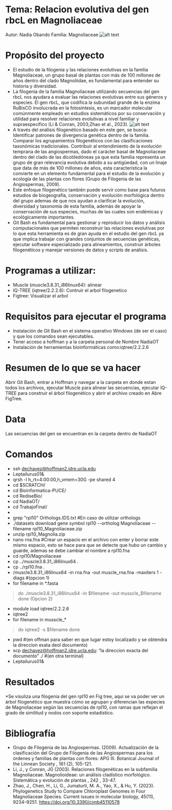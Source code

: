 # Tema: Relacion evolutiva del gen rbcL en Magnoliaceae
Autor: Nadia Obando
Familia: Magnoliaceae
![alt text](https://jeppastradgard.se/wp-content/uploads/2024/12/PTM023_Little-Gem-Magnolia-.jpg)
# Propósito del proyecto
* El estudio de la filogenia y las relaciones evolutivas en la familia Magnoliaceae, un grupo basal de plantas con más de 100 millones de años dentro del clado Magnoliidae, es fundamental para entender su historia y diversidad.
* La filogenia de la familia Magnoliaceae utilizando secuencias del gen rbcL nos ayudara a evaluar las relaciones evolutivas entre sus géneros y especies. El gen rbcL, que codifica la subunidad grande de la enzima RuBisCO involucrada en la fotosíntesis, es un marcador molecular comúnmente empleado en estudios sistemáticos por su conservación y utilidad para resolver relaciones evolutivas a nivel familiar y supraespecífico (Li & Conran, 2003;Zhao et al., 2023).
![alt text](https://www.researchgate.net/profile/Bin-Bin-Liu/publication/340586615/figure/fig6/AS:895610051887111@1590541484467/Representatives-of-Magnolia-species-continued-A-M-insignis-sect-Manglietia-B-M_Q320.jpg)
* A través del análisis filogenético basado en este gen, se busca:
  Identificar patrones de divergencia genética dentro de la familia.
  Comparar los agrupamientos filogenéticos con las clasificaciones taxonómicas tradicionales.
  Contribuir al entendimiento de la evolución temprana de las angiospermas, dado el carácter basal de Magnoliaceae dentro del clado de las dicotiledóneas ya que esta familia representa un grupo de gran relevancia evolutiva debido a su antigüedad, con un linaje que data de más de 100 millones de años, esta característica la convierte en un elemento fundamental para el estudio de la evolución y ecología de las plantas con flores (Grupo de Filogenia de las Angiospermas, 2009). 
* Este enfoque filogenético también puede servir como base para futuros estudios de biogeografía, conservación y evolución morfológica dentro del grupo ademas de que nos ayudan a clarificar la evolución, diversidad y taxonomía de esta familia, además de apoyar la conservación de sus especies, muchas de las cuales son endémicas y ecológicamente importantes.
* Git Bash es fundamental para gestionar y reproducir los datos y análisis computacionales que permiten reconstruir las relaciones evolutivas por lo que esta herramienta es de gran ayuda en el estudio del gen rbcL ya que implica trabajar con grandes conjuntos de secuencias genéticas, ejecutar software especializado para alineamientos, construir árboles filogenéticos y manejar versiones de datos y scripts de análisis.

# Programas a utilizar:
* Muscle (muscle3.8.31_i86linux64): alinear
* IQ-TREE (iqtree/2.2.2.6): Contruir el arbol filogenetico
* Figtree: Visualizar el arbol
# Requisitos para ejecutar el programa
* Instalación de Git Bash en el sistema operativo Windows (de ser el caso) y que los comandos sean ejecutables.
* Tener acceso a hoffman y a la carpeta personal de Nombre NadiaOT
* Instalación de herramientas bioinformáticas como:iqtree/2.2.2.6 
# Resumen de lo que se va hacer
Abrir Git Bash, entrar a Hoffman y navegar a la carpeta en donde estan todos los archivos, ejecutar Muscle para alinear las secuencias, ejecutar IQ-TREE para construir el árbol filogenético y abrir el archivo creado en Abre FigTree.
# Data
Las secuencias del gen se encuentran en la carpeta  dentro de NadiaOT
# Comandos
* ssh dechavez@hoffman2.idre.ucla.edu
* Leptailurus01&
* qrsh -l h_rt=4:00:00,h_vmem=30G -pe shared 4
* cd $SCRATCH/
* cd Bioinformatica-PUCE/
* cd RediseBio/
* cd NadiaOT/
* cd TrabajoFinal/
* 
* grep "rpl10" Orthologs.IDS.txt #En caso de utilizar orthologs 
*  ./datasets download gene symbol rpl10 --ortholog Magnoliaceae --filename rpl10_Magnoliaceae.zip
*  unzip rpl10_Magnolia.zip
*  nano rna.fna #Crear un espacio en el archivo con enter y borrar este mismo espacio, esto se hace para que se detecte que hubo un cambio y guarde, ademas se debe cambiar el nombre a rpl10.fna
*  cd rpl10/Magnoliaceae
*  cp ../muscle3.8.31_i86linux64 .
*  cp ../rpl10.fna .
  * /muscle3.8.31_i86linux64 -in rna.fna -out muscle_rna.fna -maxiters 1 -diags #(opcion 1)
  * for filename in *.fasta
>do
>./muscle3.8.31_i86linux64 -in $filename -out musscle_$filename
>done (Opcion 2)
* module load iqtree/2.2.2.6 
* iqtree2
* for filename in musscle_*
>do
>iqtree2 -s $filename
>done
* pwd #(en offman para saber en que lugar estoy localizado y se obtendra la direccion exata deol documento)
* scp dechavez@hoffman2.idre.ucla.edu: “la direccion exacta del documento” ./ #(en otra terminal)
* Leptailurus01&

# Resultados
*Se visuliza una filogenia del gen rpl10 en Fig tree, aqui se va poder ver  un árbol filogenético que muestra cómo se agrupan y diferencian las especies de Magnoliaceae según las secuencias de rpl10, con ramas que reflejan el grado de similitud y nodos con soporte estadístico.
# Bibliografía
* Grupo de Filogenia de las Angiospermas. (2009). Actualización de la clasificación del Grupo de Filogenia de las Angiospermas para los órdenes y familias de plantas con flores: APG III. Botanical Journal of the Linnean Society , 161 (2), 105-121.
* Li, J., y Conran, JG (2003). Relaciones filogenéticas en la subfamilia Magnoliaceae. Magnolioideae: un análisis cladístico morfológico. Sistemática y evolución de plantas , 242 , 33-47.
* Zhao, J., Chen, H., Li, G., Jumaturti, M. A., Yao, X., & Hu, Y. (2023). Phylogenetics Study to Compare Chloroplast Genomes in Four Magnoliaceae Species. Current issues in molecular biology, 45(11), 9234–9251. https://doi.org/10.3390/cimb45110578

